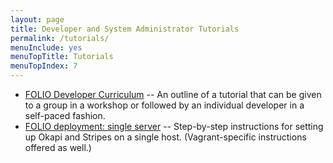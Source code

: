 ```yaml
---
layout: page
title: Developer and System Administrator Tutorials
permalink: /tutorials/
menuInclude: yes
menuTopTitle: Tutorials
menuTopIndex: 7
---
```


* [FOLIO Developer Curriculum](curriculum/) -- An outline of a tutorial that can be given to a group in a workshop or followed by an individual developer in a self-paced fashion.
* [FOLIO deployment: single server](https://github.com/folio-org/folio-install/blob/master/runbooks/single-server) -- Step-by-step instructions for setting up Okapi and Stripes on a single host.  (Vagrant-specific instructions offered as well.)
